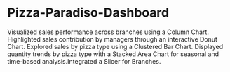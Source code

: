 # Pizza-Paradiso-Dashboard
Visualized sales performance across branches using a Column Chart. Highlighted sales contribution by managers through an interactive Donut Chart. Explored sales by pizza type using a Clustered Bar Chart. Displayed quantity trends by pizza type with a Stacked Area Chart for seasonal and time-based analysis.Integrated a Slicer for Branches.
